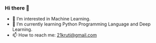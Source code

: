 ### Hi there 👋

<!--
**krutibagwe/KrutiBagwe** is a ✨ _special_ ✨ repository because its `README.md` (this file) appears on your GitHub profile.

Here are some ideas to get you started:

- 🔭 I’m currently working on ...
- 🌱 I’m currently learning ...
- 👯 I’m looking to collaborate on ...
- 🤔 I’m looking for help with ...
- 💬 Ask me about ...
- 📫 How to reach me: ...
- 😄 Pronouns: ...
- ⚡ Fun fact: ...
-->

<!-- [![GitHub Streak](https://streak-stats.demolab.com/?user=krutibagwe)](https://git.io/streak-stats) -->

- 🔭 I’m interested in Machine Learning.
- 🌱 I’m currently learning Python Programming Language and Deep Learning.
- 📫 How to reach me: 21kruti@gmail.com

<!-- - 👯 I’m looking to collaborate on Python projects. -->
<!-- - 📫 How to reach me: 21kruti@gmail.com

<!--
[![GitHub Streak](https://streak-stats.demolab.com?user=krutibagwe&theme=catppuccin-macchiato)](https://git.io/streak-stats)
